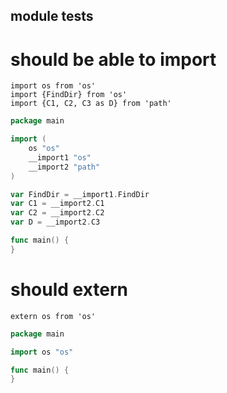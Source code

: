module tests
---

# should be able to import
```ms
import os from 'os'
import {FindDir} from 'os'
import {C1, C2, C3 as D} from 'path'
```
```go
package main

import (
    os "os"
    __import1 "os"
    __import2 "path"
)

var FindDir = __import1.FindDir
var C1 = __import2.C1
var C2 = __import2.C2
var D = __import2.C3

func main() {
}
```

# should extern
```ms
extern os from 'os'
```
```go
package main

import os "os"

func main() {
}
```
